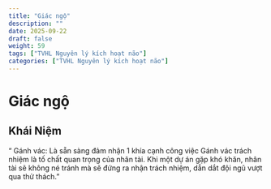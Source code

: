 ```yaml
---
title: "Giác ngộ"
description: ""
date: 2025-09-22
draft: false
weight: 59
tags: ["TVHL Nguyên lý kích hoạt não"]
categories: ["TVHL Nguyên lý kích hoạt não"]
---
```


# Giác ngộ

<!-- **Mã:** 
**Nhóm:**  -->

## Khái Niệm

“
Gánh vác: Là sẵn sàng đảm nhận 1 khía cạnh công việc Gánh vác trách nhiệm là tố chất quan trọng của nhân tài. Khi một dự án gặp khó khăn, nhân tài sẽ không né tránh mà sẽ đứng ra nhận trách nhiệm, dẫn dắt đội ngũ vượt qua thử thách.”